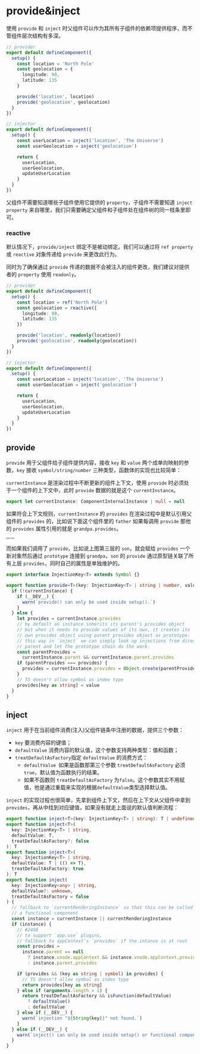 # provide&inject

使用 `provide` 和 `inject` 时父组件可以作为其所有子组件的依赖项提供程序，而不管组件层次结构有多深。

```ts
// provider
export default defineComponent({
  setup() {
    const location = 'North Pole'
    const geolocation = {
      longitude: 90,
      latitude: 135
    }

    provide('location', location)
    provide('geolocation', geolocation)
  }
})

// injector
export default defineComponent({
  setup() {
    const userLocation = inject('location', 'The Universe')
    const userGeolocation = inject('geolocation')

    return {
      userLocation,
      userGeolocation,
      updateUserLocation
    }
  }
})
```

父组件不需要知道哪些子组件使用它提供的 `property`，子组件不需要知道 `inject property` 来自哪里，我们只需要确定父组件和子组件处在组件树的同一枝条里即可。

### reactive

默认情况下，`provide/inject` 绑定不是被动绑定。我们可以通过将 `ref property` 或 `reactive` 对象传递给 `provide` 来更改此行为。

同时为了确保通过 `provide` 传递的数据不会被注入的组件更改，我们建议对提供者的 `property` 使用 `readonly`。

```ts
// provider
export default defineComponent({
  setup() {
    const location = ref('North Pole')
    const geolocation = reactive({
      longitude: 90,
      latitude: 135
    })

    provide('location', readonly(location))
    provide('geolocation', readonly(geolocation))
  }
})

// injector
export default defineComponent({
  setup() {
    const userLocation = inject('location', 'The Universe')
    const userGeolocation = inject('geolocation')

    return {
      userLocation,
      userGeolocation,
      updateUserLocation
    }
  }
})
```

## provide

`provide` 用于父组件给子组件提供内容，接收 `key` 和 `value` 两个成单向映射的参数，`key` 接收 `symbol/string/number` 三种类型，函数体的实现也比较简单：

`currentInstance`  是渲染过程中不断更新的组件上下文，使用 `provide` 时必须处于一个组件的上下文中，此时 `provide` 数据的就是这个 `currentInstance`。

```ts
export let currentInstance: ComponentInternalInstance | null = null
```

如果符合上下文规则，`currentInstance` 的 `provides` 在渲染过程中是默认引用父组件的 `provides` 的，比如说下面这个组件里的 `father` 如果每调用 `provide` 那他的 `provides` 属性引用的就是 `grandpa.provides`。

<img src="../../../笔记/带前端学习笔记/4-7.vue3源码阅读/assets/provide.png" alt="provide" style="zoom:33%;" />

而如果我们调用了 `provide`，比如说上图第三层的 `son`，就会赋给 `provides` 一个新对象然后通过 `prototype` 连接到 `grandpa`，`son` 的 `provide` 通过原型链关联了所有上层 `provides`，同时自己的属性是单独维护的。

```ts
export interface InjectionKey<T> extends Symbol {}

export function provide<T>(key: InjectionKey<T> | string | number, value: T) {
  if (!currentInstance) {
    if (__DEV__) {
      warn(`provide() can only be used inside setup().`)
    }
  } else {
    let provides = currentInstance.provides
    // by default an instance inherits its parent's provides object
    // but when it needs to provide values of its own, it creates its
    // own provides object using parent provides object as prototype.
    // this way in `inject` we can simply look up injections from direct
    // parent and let the prototype chain do the work.
    const parentProvides =
      currentInstance.parent && currentInstance.parent.provides
    if (parentProvides === provides) {
      provides = currentInstance.provides = Object.create(parentProvides)
    }
    // TS doesn't allow symbol as index type
    provides[key as string] = value
  }
}
```

## inject

`inject` 用于在当前组件消费(注入)父组件链条中注册的数据，提供三个参数：

+ `key` 要消费内容的键值；
+ `defaultValue` 消费内容的默认值，这个参数支持两种类型：值和函数；
+ `treatDefaultAsFactory`指定 `defaultValue` 的消费方式：
  + `defaultValue `如果是函数那第三个参数 `treatDefaultAsFactory` 必须 `true`，默认值为函数执行的结果。
  + 如果不函数则 `treatDefaultAsFactory` 为`false`。这个参数其实不用赋值，他是通过重载来实现的根据`defaultValue`类型选择默认值。

`inject` 的实现过程也很简单，先拿到组件上下文，然后在上下文从父组件中拿到 `provides`，再从中找到对应键值，如果没有就走上面说的默认值判断流程：

```ts
export function inject<T>(key: InjectionKey<T> | string): T | undefined
export function inject<T>(
  key: InjectionKey<T> | string,
  defaultValue: T,
  treatDefaultAsFactory?: false
): T
export function inject<T>(
  key: InjectionKey<T> | string,
  defaultValue: T | (() => T),
  treatDefaultAsFactory: true
): T
export function inject(
  key: InjectionKey<any> | string,
  defaultValue?: unknown,
  treatDefaultAsFactory = false
) {
  // fallback to `currentRenderingInstance` so that this can be called in
  // a functional component
  const instance = currentInstance || currentRenderingInstance
  if (instance) {
    // #2400
    // to support `app.use` plugins,
    // fallback to appContext's `provides` if the intance is at root
    const provides =
      instance.parent == null
        ? instance.vnode.appContext && instance.vnode.appContext.provides
        : instance.parent.provides

    if (provides && (key as string | symbol) in provides) {
      // TS doesn't allow symbol as index type
      return provides[key as string]
    } else if (arguments.length > 1) {
      return treatDefaultAsFactory && isFunction(defaultValue)
        ? defaultValue()
        : defaultValue
    } else if (__DEV__) {
      warn(`injection "${String(key)}" not found.`)
    }
  } else if (__DEV__) {
    warn(`inject() can only be used inside setup() or functional components.`)
  }
}

```

